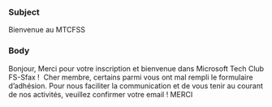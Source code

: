 ﻿### Subject
Bienvenue au MTCFSS
### Body
Bonjour,
Merci pour votre inscription et bienvenue dans Microsoft Tech Club FS-Sfax ! 
Cher membre, certains parmi vous ont mal rempli le formulaire d’adhésion. Pour nous faciliter la communication et de vous tenir au courant de nos activités, veuillez confirmer votre email ! MERCI
